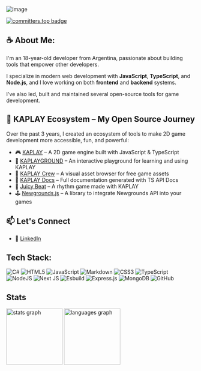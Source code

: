 ![image](https://github.com/user-attachments/assets/621c01a6-925d-4b10-a673-fd28204d21e3)

[![committers.top badge](https://user-badge.committers.top/argentina/lajbel.svg)](https://user-badge.committers.top/argentina/#lajbel)

## ☕ About Me:

I'm an 18-year-old developer from Argentina, passionate about building tools that empower other developers.

I specialize in modern web development with **JavaScript**, **TypeScript**, and **Node.js**, and I love working on both **frontend** and **backend** systems.

I've also led, built and maintained several open-source tools for game development.

## 🧩 KAPLAY Ecosystem – My Open Source Journey

Over the past 3 years, I created an ecosystem of tools to make 2D game development more accessible, fun, and powerful:

- 🎮 [KAPLAY](https://github.com/kaplayjs/kaplay) – A 2D game engine built with JavaScript & TypeScript
- 🧪 [KAPLAYGROUND](https://github.com/lajbel/kaplayground) – An interactive playground for learning and using KAPLAY
- 🎨 [KAPLAY Crew](https://kaplayjs.com/crew) – A visual asset browser for free game assets
- 📘 [KAPLAY Docs](http://kaplayjs.com) – Full documentation generated with TS API Docs
- 🥁 [Juicy Beat](https://github.com/lajbel/juicy-beat) – A rhythm game made with KAPLAY
- 🕹️ [Newgrounds.js](https://github.com/lajbel/newgrounds.js) – A library to integrate Newgrounds API into your games

## 📫 Let's Connect

- 💼 [LinkedIn](https://linkedin.com/in/lajbel)


## Tech Stack:
![C#](https://img.shields.io/badge/c%23-%23239120.svg?style=flat-square&logo=csharp&logoColor=white) ![HTML5](https://img.shields.io/badge/html5-%23E34F26.svg?style=flat-square&logo=html5&logoColor=white) ![JavaScript](https://img.shields.io/badge/javascript-%23323330.svg?style=flat-square&logo=javascript&logoColor=%23F7DF1E) ![Markdown](https://img.shields.io/badge/markdown-%23000000.svg?style=flat-square&logo=markdown&logoColor=white) ![CSS3](https://img.shields.io/badge/css3-%231572B6.svg?style=flat-square&logo=css3&logoColor=white) ![TypeScript](https://img.shields.io/badge/typescript-%23007ACC.svg?style=flat-square&logo=typescript&logoColor=white) ![NodeJS](https://img.shields.io/badge/node.js-6DA55F?style=flat-square&logo=node.js&logoColor=white) ![Next JS](https://img.shields.io/badge/Next-black?style=flat-square&logo=next.js&logoColor=white) ![Esbuild](https://img.shields.io/badge/esbuild-%23FFCF00.svg?style=flat-square&logo=esbuild&logoColor=black) ![Express.js](https://img.shields.io/badge/express.js-%23404d59.svg?style=flat-square&logo=express&logoColor=%2361DAFB) ![MongoDB](https://img.shields.io/badge/MongoDB-%234ea94b.svg?style=flat-square&logo=mongodb&logoColor=white) ![GitHub](https://img.shields.io/badge/github-%23121011.svg?style=flat-square&logo=github&logoColor=white)

## Stats

<div align="left">
  <img src="https://github-readme-stats.vercel.app/api?username=lajbel&hide_title=false&hide_rank=false&show_icons=true&include_all_commits=true&count_private=true&disable_animations=false&theme=midnight-purple&locale=en&hide_border=false" height="150" alt="stats graph"  />
  <img src="https://github-readme-stats.vercel.app/api/top-langs?username=lajbel&locale=en&hide_title=false&layout=compact&card_width=320&langs_count=5&theme=midnight-purple&hide_border=false" height="150" alt="languages graph"  />
</div>

